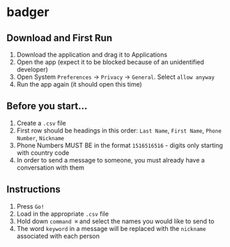 # badger

## Download and First Run 
1. Download the application and drag it to Applications 
2. Open the app (expect it to be blocked because of an unidentified developer)
3. Open System `Preferences` -> `Privacy` -> `General`. Select `allow anyway`
4. Run the app again (it should open this time)

## Before you start...
1. Create a `.csv` file
2. First row should be headings in this order:  `Last Name`, `First Name`, `Phone Number`, `Nickname`
3. Phone Numbers MUST BE in the format `1516516516` - digits only starting with country code
4. In order to send a message to someone, you must already have a conversation with them

## Instructions 
1. Press `Go!`
2. Load in the appropriate `.csv` file
3. Hold down `command ⌘` and select the names you would like to send to
4. The word `keyword` in a message will be replaced with the `nickname` associated with each person
